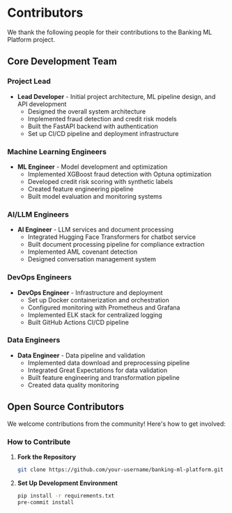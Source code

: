 # Contributors

We thank the following people for their contributions to the Banking ML Platform project.

## Core Development Team

### Project Lead
- **Lead Developer** - Initial project architecture, ML pipeline design, and API development
  - Designed the overall system architecture
  - Implemented fraud detection and credit risk models
  - Built the FastAPI backend with authentication
  - Set up CI/CD pipeline and deployment infrastructure

### Machine Learning Engineers
- **ML Engineer** - Model development and optimization
  - Implemented XGBoost fraud detection with Optuna optimization
  - Developed credit risk scoring with synthetic labels
  - Created feature engineering pipeline
  - Built model evaluation and monitoring systems

### AI/LLM Engineers
- **AI Engineer** - LLM services and document processing
  - Integrated Hugging Face Transformers for chatbot service
  - Built document processing pipeline for compliance extraction
  - Implemented AML covenant detection
  - Designed conversation management system

### DevOps Engineers
- **DevOps Engineer** - Infrastructure and deployment
  - Set up Docker containerization and orchestration
  - Configured monitoring with Prometheus and Grafana
  - Implemented ELK stack for centralized logging
  - Built GitHub Actions CI/CD pipeline

### Data Engineers
- **Data Engineer** - Data pipeline and validation
  - Implemented data download and preprocessing pipeline
  - Integrated Great Expectations for data validation
  - Built feature engineering and transformation pipeline
  - Created data quality monitoring

## Open Source Contributors

We welcome contributions from the community! Here's how to get involved:

### How to Contribute

1. **Fork the Repository**
   ```bash
   git clone https://github.com/your-username/banking-ml-platform.git
   ```

2. **Set Up Development Environment**
   ```bash
   pip install -r requirements.txt
   pre-commit install
   
